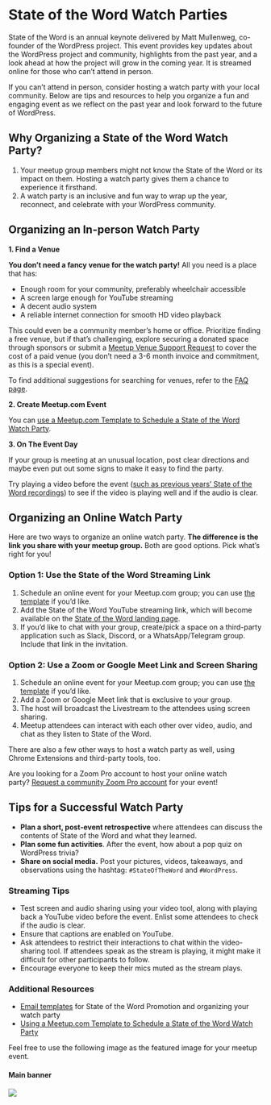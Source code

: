 # State of the Word Watch Parties

State of the Word is an annual keynote delivered by Matt Mullenweg, co-founder of the WordPress project. This event provides key updates about the WordPress project and community, highlights from the past year, and a look ahead at how the project will grow in the coming year. It is streamed online for those who can’t attend in person.

If you can’t attend in person, consider hosting a watch party with your local community. Below are tips and resources to help you organize a fun and engaging event as we reflect on the past year and look forward to the future of WordPress.

## Why Organizing a State of the Word Watch Party?

1.  Your meetup group members might not know the State of the Word or its impact on them. Hosting a watch party gives them a chance to experience it firsthand.
2.  A watch party is an inclusive and fun way to wrap up the year, reconnect, and celebrate with your WordPress community.

## Organizing an In-person Watch Party

**1\. Find a Venue**

**You don’t need a fancy venue for the watch party!** All you need is a place that has:

*   Enough room for your community, preferably wheelchair accessible
*   A screen large enough for YouTube streaming
*   A decent audio system
*   A reliable internet connection for smooth HD video playback

This could even be a community member’s home or office. Prioritize finding a free venue, but if that’s challenging, explore securing a donated space through sponsors or submit a [Meetup Venue Support Request](https://make.wordpress.org/community/handbook/meetup-organizer/meetup-program-basics/venue-approval/) to cover the cost of a paid venue (you don’t need a 3-6 month invoice and commitment, as this is a special event).

To find additional suggestions for searching for venues, refer to the [FAQ page](https://make.wordpress.org/community/handbook/meetup-organizer/getting-started/#where-should-we-hold-our-meetup).

**2\. Create Meetup.com Event**

You can [use a Meetup.com Template to Schedule a State of the Word Watch Party](https://make.wordpress.org/community/handbook/meetup-organizer/state-of-the-word-watch-parties/using-a-meetup-com-template-to-schedule-a-state-of-the-word-watch-party/).

**3\. On The Event Day**

If your group is meeting at an unusual location, post clear directions and maybe even put out some signs to make it easy to find the party.

Try playing a video before the event ([such as previous years’ State of the Word recordings](https://wordpress.tv/tag/state-of-the-word/)) to see if the video is playing well and if the audio is clear.

## Organizing an Online Watch Party

Here are two ways to organize an online watch party. **The difference is the link you share with your meetup group.** Both are good options. Pick what’s right for you!

### Option 1: Use the State of the Word Streaming Link

1.  Schedule an online event for your Meetup.com group; you can use [the template](https://make.wordpress.org/community/handbook/meetup-organizer/state-of-the-word-watch-parties/using-a-meetup-com-template-to-schedule-a-state-of-the-word-watch-party/) if you’d like.
2.  Add the State of the Word YouTube streaming link, which will become available on the [State of the Word landing page](https://wordpress.org/state-of-the-word/).
3.  If you’d like to chat with your group, create/pick a space on a third-party application such as Slack, Discord, or a WhatsApp/Telegram group. Include that link in the invitation.

### Option 2: Use a Zoom or Google Meet Link and Screen Sharing

1.  Schedule an online event for your Meetup.com group; you can use [the template](https://make.wordpress.org/community/handbook/meetup-organizer/state-of-the-word-watch-parties/using-a-meetup-com-template-to-schedule-a-state-of-the-word-watch-party/) if you’d like.
2.  Add a Zoom or Google Meet link that is exclusive to your group.
3.  The host will broadcast the Livestream to the attendees using screen sharing.
4.  Meetup attendees can interact with each other over video, audio, and chat as they listen to State of the Word. 

There are also a few other ways to host a watch party as well, using Chrome Extensions and third-party tools, too. 

Are you looking for a Zoom Pro account to host your online watch party? [Request a community Zoom Pro account](https://make.wordpress.org/community/handbook/meetup-organizer/getting-started/special-virtual-events-zoom-request/) for your event!

## Tips for a Successful Watch Party

*   **Plan a short, post-event retrospective** where attendees can discuss the contents of State of the Word and what they learned.
*   **Plan some fun activities**. After the event, how about a pop quiz on WordPress trivia?
*   **Share on social media.** Post your pictures, videos, takeaways, and observations using the hashtag: `#StateOfTheWord` and `#WordPress`.

### Streaming Tips

*   Test screen and audio sharing using your video tool, along with playing back a YouTube video before the event. Enlist some attendees to check if the audio is clear.
*   Ensure that captions are enabled on YouTube.
*   Ask attendees to restrict their interactions to chat within the video-sharing tool. If attendees speak as the stream is playing, it might make it difficult for other participants to follow.
*   Encourage everyone to keep their mics muted as the stream plays.

### Additional Resources

*   [Email templates](https://make.wordpress.org/community/handbook/meetup-organizer/event-formats/2021-state-of-the-word-watch-parties/email-templates-for-state-of-the-word/) for State of the Word Promotion and organizing your watch party
*   [Using a Meetup.com Template to Schedule a State of the Word Watch Party](https://make.wordpress.org/community/handbook/meetup-organizer/state-of-the-word-watch-parties/using-a-meetup-com-template-to-schedule-a-state-of-the-word-watch-party/)

Feel free to use the following image as the featured image for your meetup event.

#### Main banner

[![](https://make.wordpress.org/community/files/2024/08/SotW-2024-Watch-Party-banner-1024x576.jpg)](https://make.wordpress.org/community/files/2024/08/SotW-2024-Watch-Party-banner-scaled.jpg)

<!--
*   [To-do](# "To-do")
-->
